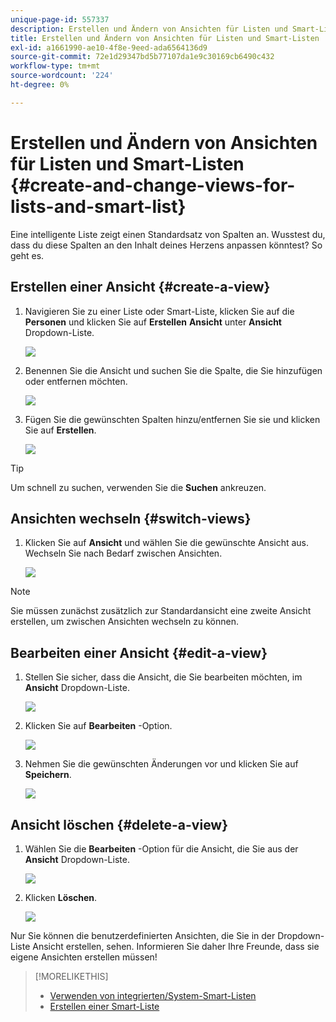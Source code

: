 ```yaml
---
unique-page-id: 557337
description: Erstellen und Ändern von Ansichten für Listen und Smart-Liste - Marketo-Dokumente - Produktdokumentation
title: Erstellen und Ändern von Ansichten für Listen und Smart-Listen
exl-id: a1661990-ae10-4f8e-9eed-ada6564136d9
source-git-commit: 72e1d29347bd5b77107da1e9c30169cb6490c432
workflow-type: tm+mt
source-wordcount: '224'
ht-degree: 0%

---
```


# Erstellen und Ändern von Ansichten für Listen und Smart-Listen {#create-and-change-views-for-lists-and-smart-list}

Eine intelligente Liste zeigt einen Standardsatz von Spalten an. Wusstest du, dass du diese Spalten an den Inhalt deines Herzens anpassen könntest? So geht es.

## Erstellen einer Ansicht {#create-a-view}

1. Navigieren Sie zu einer Liste oder Smart-Liste, klicken Sie auf die **Personen** und klicken Sie auf **Erstellen** **Ansicht** unter **Ansicht** Dropdown-Liste.

   ![](assets/smartlist-createview.png)

1. Benennen Sie die Ansicht und suchen Sie die Spalte, die Sie hinzufügen oder entfernen möchten.

   ![](assets/image2014-9-12-11-3a23-3a53.png)

1. Fügen Sie die gewünschten Spalten hinzu/entfernen Sie sie und klicken Sie auf **Erstellen**.

   ![](assets/image2014-9-12-11-3a24-3a7.png)

>[!TIP]
>
>Um schnell zu suchen, verwenden Sie die **Suchen** ankreuzen.

## Ansichten wechseln {#switch-views}

1. Klicken Sie auf **Ansicht** und wählen Sie die gewünschte Ansicht aus. Wechseln Sie nach Bedarf zwischen Ansichten.

   ![](assets/smartlist-customviewchoose.png)

>[!NOTE]
>
> Sie müssen zunächst zusätzlich zur Standardansicht eine zweite Ansicht erstellen, um zwischen Ansichten wechseln zu können.

## Bearbeiten einer Ansicht {#edit-a-view}

1. Stellen Sie sicher, dass die Ansicht, die Sie bearbeiten möchten, im **Ansicht** Dropdown-Liste.

   ![](assets/smartlist-customviewchoose.png)

1. Klicken Sie auf **Bearbeiten** -Option.

   ![](assets/smartlist-editcustomview.png)

1. Nehmen Sie die gewünschten Änderungen vor und klicken Sie auf **Speichern**.

   ![](assets/image2014-9-12-11-3a27-3a19.png)

## Ansicht löschen {#delete-a-view}

1. Wählen Sie die **Bearbeiten** -Option für die Ansicht, die Sie aus der **Ansicht** Dropdown-Liste.

   ![](assets/smartlist-editcustomview.png)

1. Klicken **Löschen**.

   ![](assets/image2014-9-12-11-3a27-3a39.png)

Nur Sie können die benutzerdefinierten Ansichten, die Sie in der Dropdown-Liste Ansicht erstellen, sehen. Informieren Sie daher Ihre Freunde, dass sie eigene Ansichten erstellen müssen!

>[!MORELIKETHIS]
>
>* [Verwenden von integrierten/System-Smart-Listen](/help/marketo/product-docs/core-marketo-concepts/smart-lists-and-static-lists/using-smart-lists/use-built-in-system-smart-lists.md)
>* [Erstellen einer Smart-Liste](/help/marketo/product-docs/core-marketo-concepts/smart-lists-and-static-lists/creating-a-smart-list/create-a-smart-list.md)


